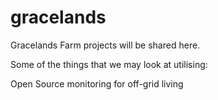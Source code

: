 # gracelands
Gracelands Farm projects will be shared here.

Some of the things that we may look at utilising:

Open Source monitoring for off-grid living
